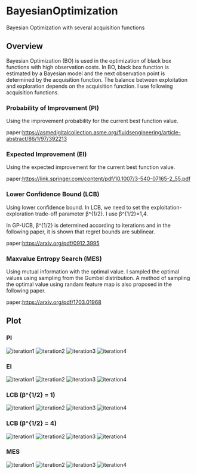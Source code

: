 # BayesianOptimization
Bayesian Optimization with several acquisition functions

## Overview
Bayesian Optimization (BO) is used in the optimization of black box functions with high observation costs.
In BO, black box function is estimated by a Bayesian model and the next observation point is determined by the acquisition function.
The balance between exploitation and exploration depends on the acquisition function.
I use following acquisition functions.

### Probability of Improvement (PI)
Using the improvement probability for the current best function value.

paper:https://asmedigitalcollection.asme.org/fluidsengineering/article-abstract/86/1/97/392213

### Expected Improvement (EI)
Using the expected improvement for the current best function value.

paper:https://link.springer.com/content/pdf/10.1007/3-540-07165-2_55.pdf

### Lower Confidence Bound (LCB)
Using lower confidence bound.
In LCB, we need to set the exploitation-exploration trade-off parameter β^{1/2}.
I use β^{1/2}=1,4.

In GP-UCB,  β^{1/2} is determined according to iterations and in the following paper, it is shown that regret bounds are sublinear.

paper:https://arxiv.org/pdf/0912.3995

### Maxvalue Entropy Search (MES)
Using mutual information with the optimal value.
I sampled the optimal values using sampling from the Gumbel distribution.
A method of sampling the optimal value using randam feature map is also proposed in the following paper.

paper:https://arxiv.org/pdf/1703.01968

## Plot
### PI
![iteration1](https://github.com/SK-tklab/BayesianOptimization/blob/main/image/pi_1.png)
![iteration2](https://github.com/SK-tklab/BayesianOptimization/blob/main/image/pi_2.png)
![iteration3](https://github.com/SK-tklab/BayesianOptimization/blob/main/image/pi_3.png)
![iteration4](https://github.com/SK-tklab/BayesianOptimization/blob/main/image/pi_4.png)


### EI
![iteration1](https://github.com/SK-tklab/BayesianOptimization/blob/main/image/ei_1.png)
![iteration2](https://github.com/SK-tklab/BayesianOptimization/blob/main/image/ei_2.png)
![iteration3](https://github.com/SK-tklab/BayesianOptimization/blob/main/image/ei_3.png)
![iteration4](https://github.com/SK-tklab/BayesianOptimization/blob/main/image/ei_4.png)


### LCB (β^{1/2} = 1)
![iteration1](https://github.com/SK-tklab/BayesianOptimization/blob/main/image/lcb1_1.png)
![iteration2](https://github.com/SK-tklab/BayesianOptimization/blob/main/image/lcb1_2.png)
![iteration3](https://github.com/SK-tklab/BayesianOptimization/blob/main/image/lcb1_3.png)
![iteration4](https://github.com/SK-tklab/BayesianOptimization/blob/main/image/lcb1_4.png)


### LCB (β^{1/2} = 4)
![iteration1](https://github.com/SK-tklab/BayesianOptimization/blob/main/image/lcb4_1.png)
![iteration2](https://github.com/SK-tklab/BayesianOptimization/blob/main/image/lcb4_2.png)
![iteration3](https://github.com/SK-tklab/BayesianOptimization/blob/main/image/lcb4_3.png)
![iteration4](https://github.com/SK-tklab/BayesianOptimization/blob/main/image/lcb4_4.png)


### MES
![iteration1](https://github.com/SK-tklab/BayesianOptimization/blob/main/image/mes_1.png)
![iteration2](https://github.com/SK-tklab/BayesianOptimization/blob/main/image/mes_2.png)
![iteration3](https://github.com/SK-tklab/BayesianOptimization/blob/main/image/mes_3.png)
![iteration4](https://github.com/SK-tklab/BayesianOptimization/blob/main/image/mes_4.png)

